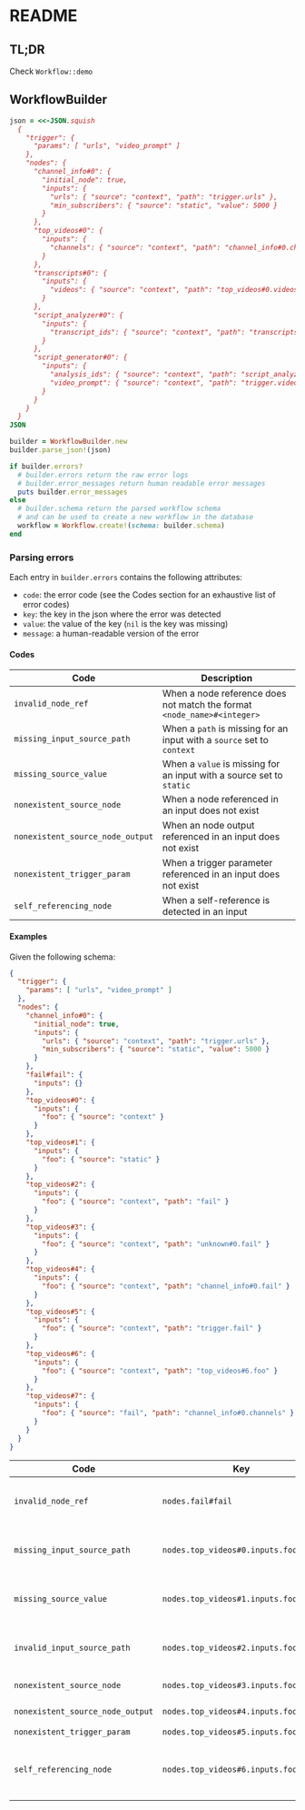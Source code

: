 # README

## TL;DR
Check `Workflow::demo`

## WorkflowBuilder

```ruby
json = <<-JSON.squish
  {
    "trigger": {
      "params": [ "urls", "video_prompt" ]
    },
    "nodes": {
      "channel_info#0": {
        "initial_node": true,
        "inputs": {
          "urls": { "source": "context", "path": "trigger.urls" },
          "min_subscribers": { "source": "static", "value": 5000 }
        }
      },
      "top_videos#0": {
        "inputs": {
          "channels": { "source": "context", "path": "channel_info#0.channels" }
        }
      },
      "transcripts#0": {
        "inputs": {
          "videos": { "source": "context", "path": "top_videos#0.videos" }
        }
      },
      "script_analyzer#0": {
        "inputs": {
          "transcript_ids": { "source": "context", "path": "transcripts#0.transcript_ids" }
        }
      },
      "script_generator#0": {
        "inputs": {
          "analysis_ids": { "source": "context", "path": "script_analyzer#0.analysis_ids" },
          "video_prompt": { "source": "context", "path": "trigger.video_prompt" }
        }
      }
    }
  }
JSON

builder = WorkflowBuilder.new
builder.parse_json!(json)

if builder.errors?
  # builder.errors return the raw error logs
  # builder.error_messages return human readable error messages
  puts builder.error_messages
else
  # builder.schema return the parsed workflow schema
  # and can be used to create a new workflow in the database
  workflow = Workflow.create!(schema: builder.schema)
end
```

### Parsing errors
Each entry in `builder.errors` contains the following attributes:
- `code`: the error code (see the Codes section for an exhaustive list of error codes)
- `key`: the key in the json where the error was detected
- `value`: the value of the key (`nil` is the key was missing)
- `message`: a human-readable version of the error

#### Codes
| Code | Description |
| - | - |
| `invalid_node_ref` | When a node reference does not match the format `<node_name>#<integer>` |
| `missing_input_source_path` | When a `path` is missing for an input with a `source` set to `context` |
| `missing_source_value` | When a `value` is missing for an input with a source set to `static` |
| `nonexistent_source_node` | When a node referenced in an input does not exist |
| `nonexistent_source_node_output` | When an node output referenced in an input does not exist |
| `nonexistent_trigger_param` | When a trigger parameter referenced in an input does not exist |
| `self_referencing_node` | When a self-reference is detected in an input |

#### Examples
Given the following schema:
```json
{
  "trigger": {
    "params": [ "urls", "video_prompt" ]
  },
  "nodes": {
    "channel_info#0": {
      "initial_node": true,
      "inputs": {
        "urls": { "source": "context", "path": "trigger.urls" },
        "min_subscribers": { "source": "static", "value": 5000 }
      }
    },
    "fail#fail": {
      "inputs": {}
    },
    "top_videos#0": {
      "inputs": {
        "foo": { "source": "context" }
      }
    },
    "top_videos#1": {
      "inputs": {
        "foo": { "source": "static" }
      }
    },
    "top_videos#2": {
      "inputs": {
        "foo": { "source": "context", "path": "fail" }
      }
    },
    "top_videos#3": {
      "inputs": {
        "foo": { "source": "context", "path": "unknown#0.fail" }
      }
    },
    "top_videos#4": {
      "inputs": {
        "foo": { "source": "context", "path": "channel_info#0.fail" }
      }
    },
    "top_videos#5": {
      "inputs": {
        "foo": { "source": "context", "path": "trigger.fail" }
      }
    },
    "top_videos#6": {
      "inputs": {
        "foo": { "source": "context", "path": "top_videos#6.foo" }
      }
    },
    "top_videos#7": {
      "inputs": {
        "foo": { "source": "fail", "path": "channel_info#0.channels" }
      }
    }
  }
}
```

| Code | Key | Value | Message |
| - | - | - | - |
| `invalid_node_ref` | `nodes.fail#fail` | | node 'fail#fail' in object 'nodes' is not a valid node reference (valid node references must match regexp /Aw+#d+z/) |
| `missing_input_source_path` | `nodes.top_videos#0.inputs.foo` | | property 'path' is missing in object 'nodes.top_videos#0.inputs.foo' (context source inputs must define a path) |
| `missing_source_value` | `nodes.top_videos#1.inputs.foo` | | property 'value' is missing in object 'nodes.top_videos#1.inputs.foo' (static source inputs must define a value) |
| `invalid_input_source_path` | `nodes.top_videos#2.inputs.foo.path` | `fail` | value 'fail' of property 'nodes.top_videos#2.inputs.foo.path' is not a valid input path (valid input path must match regexp /A((w+#d+)|trigger)(.w+)+z/) |
| `nonexistent_source_node` | `nodes.top_videos#3.inputs.foo.path` | `unknown#0` | node reference 'unknown#0' does not exist in object 'nodes' |
| `nonexistent_source_node_output` | `nodes.top_videos#4.inputs.foo.path` | `channel_info#0.fail` | output 'fail' does not exist in node 'ChannelInfo' |
| `nonexistent_trigger_param` | `nodes.top_videos#5.inputs.foo.path` | `trigger.fail` | trigger parameter 'fail' does not exist |
| `self_referencing_node` | `nodes.top_videos#6.inputs.foo.path` | `top_videos#6` | path 'top_videos#6.foo' in 'nodes.top_videos#6.inputs.foo.path' cannot reference node 'top_videos#6' (self-referencing is not allowed) |

